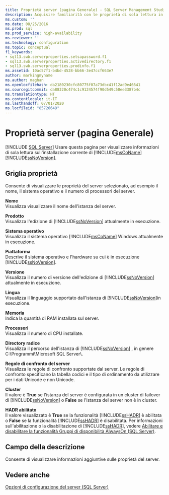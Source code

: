 ```yaml
---
title: Proprietà server (pagina Generale) - SQL Server Management Studio | Microsoft Docs
description: Acquisire familiarità con le proprietà di sola lettura in SQL Server. Gli esempi includono il nome del server, il sistema operativo, le regole di confronto e la versione di SQL Server.
ms.custom: ''
ms.date: 08/25/2016
ms.prod: sql
ms.prod_service: high-availability
ms.reviewer: ''
ms.technology: configuration
ms.topic: conceptual
f1_keywords:
- sql13.swb.serverproperties.setsapassword.f1
- sql13.swb.serverproperties.activedirectory.f1
- sql13.swb.serverproperties.prodinfo.f1
ms.assetid: 10ac57f1-b4bd-4528-bb66-3e47ccf663e7
author: markingmyname
ms.author: maghan
ms.openlocfilehash: da2180230cfc80775f07a73dbc41f12ad9e46641
ms.sourcegitcommit: da88320c474c1c9124574f90d549c50ee3387b4c
ms.translationtype: HT
ms.contentlocale: it-IT
ms.lasthandoff: 07/01/2020
ms.locfileid: "85726649"
---
```

# <a name="server-properties---general-page"></a>Proprietà server (pagina Generale)
 [!INCLUDE [SQL Server](../../includes/applies-to-version/sqlserver.md)]
  Usare questa pagina per visualizzare informazioni di sola lettura sull'installazione corrente di [!INCLUDE[msCoName](../../includes/msconame-md.md)] [!INCLUDE[ssNoVersion](../../includes/ssnoversion-md.md)].  
  
## <a name="property-grid"></a>Griglia proprietà  
 Consente di visualizzare le proprietà del server selezionato, ad esempio il nome, il sistema operativo e il numero di processori del server.  
  
 **Nome**  
 Visualizza visualizzare il nome dell'istanza del server.  
  
 **Prodotto**  
 Visualizza l'edizione di [!INCLUDE[ssNoVersion](../../includes/ssnoversion-md.md)] attualmente in esecuzione.  
  
 **Sistema operativo**  
 Visualizza il sistema operativo [!INCLUDE[msCoName](../../includes/msconame-md.md)] Windows attualmente in esecuzione.  
  
 **Piattaforma**  
 Descrive il sistema operativo e l'hardware su cui è in esecuzione [!INCLUDE[ssNoVersion](../../includes/ssnoversion-md.md)].  
  
 **Versione**  
 Visualizza il numero di versione dell'edizione di [!INCLUDE[ssNoVersion](../../includes/ssnoversion-md.md)] attualmente in esecuzione.  
  
 **Lingua**  
 Visualizza il linguaggio supportato dall'istanza di [!INCLUDE[ssNoVersion](../../includes/ssnoversion-md.md)]in esecuzione.  
  
 **Memoria**  
 Indica la quantità di RAM installata sul server.  
  
 **Processori**  
 Visualizza il numero di CPU installate.  
  
 **Directory radice**  
 Visualizza il percorso dell'istanza di [!INCLUDE[ssNoVersion](../../includes/ssnoversion-md.md)] , in genere C:\Programmi\Microsoft SQL Server\\.  
  
 **Regole di confronto del server**  
 Visualizza le regole di confronto supportate dal server. Le regole di confronto specificano la tabella codici e il tipo di ordinamento da utilizzare per i dati Unicode e non Unicode.  
  
 **Cluster**  
 Il valore è **True** se l'istanza del server è configurata in un cluster di failover di [!INCLUDE[ssNoVersion](../../includes/ssnoversion-md.md)] o **False** se l'istanza del server non è in cluster.  
  
 **HADR abilitato**  
 Il valore visualizzato è **True** se la funzionalità [!INCLUDE[ssHADR](../../includes/sshadr-md.md)] è abilitata o **False** se la funzionalità [!INCLUDE[ssHADR](../../includes/sshadr-md.md)] è disabilitata. Per informazioni sull'abilitazione o la disabilitazione di [!INCLUDE[ssHADR](../../includes/sshadr-md.md)], vedere [Abilitare e disabilitare la funzionalità Gruppi di disponibilità AlwaysOn &#40;SQL Server&#41;](../../database-engine/availability-groups/windows/enable-and-disable-always-on-availability-groups-sql-server.md).  
  
## <a name="description-field"></a>Campo della descrizione  
 Consente di visualizzare informazioni aggiuntive sulle proprietà del server.  
  
## <a name="see-also"></a>Vedere anche  
 [Opzioni di configurazione del server &#40;SQL Server&#41;](../../database-engine/configure-windows/server-configuration-options-sql-server.md)  
  
  
